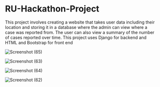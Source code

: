 # RU-Hackathon-Project

 This project involves creating a website that takes user data including their location and storing it in a database where the admin can view where a case was reported from. The user can also view a summary of the number of cases reported over time. This project uses Django for backend and HTML and Bootstrap for front end  

![Screenshot (65)](https://user-images.githubusercontent.com/56164343/120168575-b14b6500-c207-11eb-878a-79818e58f6ce.png)

![Screenshot (63)](https://user-images.githubusercontent.com/56164343/120172188-74816d00-c20b-11eb-924b-5694adb09c19.png)

![Screenshot (64)](https://user-images.githubusercontent.com/56164343/120172198-764b3080-c20b-11eb-9ffe-05c5734f553c.png)

![Screenshot (62)](https://user-images.githubusercontent.com/56164343/120172211-79462100-c20b-11eb-83d9-2b18c6b0e0b3.png)
